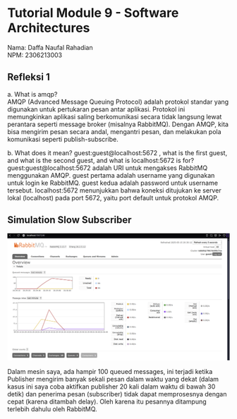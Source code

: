# Tutorial Module 9 - Software Architectures

Nama: Daffa Naufal Rahadian<br>
NPM: 2306213003

## Refleksi 1
a. What is amqp?
<br/>
AMQP (Advanced Message Queuing Protocol) adalah protokol standar yang digunakan untuk pertukaran pesan antar aplikasi. Protokol ini memungkinkan aplikasi saling berkomunikasi secara tidak langsung lewat perantara seperti message broker (misalnya RabbitMQ). Dengan AMQP, kita bisa mengirim pesan secara andal, mengantri pesan, dan melakukan pola komunikasi seperti publish-subscribe. 

b. What does it mean? guest:guest@localhost:5672 , what is the first guest, and what
is the second guest, and what is localhost:5672 is for?
<br/>
guest:guest@localhost:5672 adalah URI untuk mengakses RabbitMQ menggunakan AMQP. guest pertama adalah username yang digunakan untuk login ke RabbitMQ. guest kedua adalah password untuk username tersebut. localhost:5672 menunjukkan bahwa koneksi ditujukan ke server lokal (localhost) pada port 5672, yaitu port default untuk protokol AMQP.

## Simulation Slow Subscriber
![SlowSubscriberSimulation](screenshots/SlowSubscriber.png)

Dalam mesin saya, ada hampir 100 queued messages, ini terjadi ketika Publisher mengirim banyak sekali pesan dalam waktu yang dekat (dalam kasus ini saya coba aktifkan publisher 20 kali dalam waktu di bawah 30 detik) dan penerima pesan (subscriber) tidak dapat memprosesnya dengan cepat (karena ditambah delay). Oleh karena itu pesannya ditampung terlebih dahulu oleh RabbitMQ.